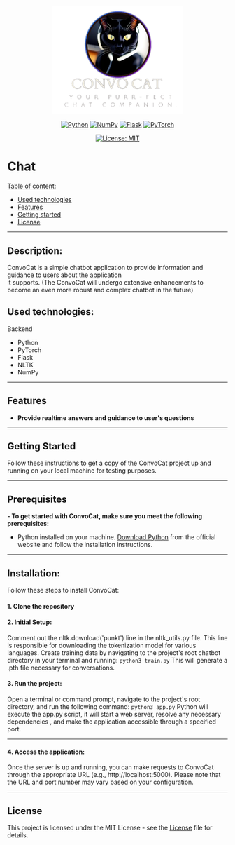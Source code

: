 <div align="center">

[<img src="https://github.com/RMNorbert/Chat/blob/main/chatbot/convocat.png" alt="Convocat" width="300">](README.md)

[![Python](https://img.shields.io/badge/Python-00264D.svg?logo=python&logoColor=gold&labelColor=black&style=for-the-badge)](https://www.python.org/)
[![NumPy](https://img.shields.io/badge/NumPy-navy.svg?logo=NumPy&logoColor=steelblue&labelColor=black&style=for-the-badge)](https://pytorch.org/)
[![Flask](https://img.shields.io/badge/Flask-008080.svg?logo=flask&logoColor=white&labelColor=black&style=for-the-badge)](https://flask.palletsprojects.com/en/2.3.x/)
[![PyTorch](https://img.shields.io/badge/PyTorch-812CE5.svg?logo=pytorch&logoColor=DE3412&labelColor=black&style=for-the-badge)](https://pytorch.org/)

[![License: MIT](https://img.shields.io/badge/-MIT-blue.svg?label=license&logoColor=white&labelColor=242526&style=for-the-badge)](LICENSE "License")

</div>


# Chat

[Table of content:](#description)
- [Used technologies](#used-technologies)
- [Features](#features)
- [Getting started](#getting-started)
- [License](#license)
---
## Description:

ConvoCat is a simple chatbot application to provide information and guidance to users about the application  
it supports. (The ConvoCat will undergo extensive enhancements to become an even more robust and complex chatbot in the future)

## Used technologies:

 Backend
  - Python
  - PyTorch
  - Flask
  - NLTK
  - NumPy

---
## Features

- **Provide realtime answers and guidance to user's questions**
 
---
## Getting Started

Follow these instructions to get a copy of the ConvoCat project up and running on your local machine for testing purposes.

---
## Prerequisites

**- To get started with ConvoCat, make sure you meet the following prerequisites:**

- Python installed on your machine. [Download Python](https://www.python.org/) from the official website and follow the installation instructions.
---
## Installation:

  Follow these steps to install ConvoCat:

#### 1. Clone the repository
    
#### 2. Initial Setup:
   Comment out the nltk.download('punkt') line in the nltk_utils.py file. This line is responsible for downloading the tokenization model for various languages.
   Create training data by navigating to the project's root chatbot directory in your terminal and running:
        ```
        python3 train.py
        ```
   This will generate a .pth file necessary for conversations.

#### 3. Run the project: 
   Open a terminal or command prompt, navigate to the project's root directory, and run the following command:
        ```
        python3 app.py
        ```
   Python will execute the app.py script, it will start a web server, resolve any necessary dependencies , 
   and make the application accessible through a specified port.
   ___

#### 4. Access the application:

  Once the server is up and running, you can make requests to ConvoCat through the appropriate URL (e.g., http://localhost:5000). 
  Please note that the URL and port number may vary based on your configuration.

---
## License

This project is licensed under the MIT License - see the [License](LICENSE) file for details.
